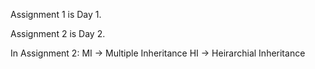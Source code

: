 Assignment 1 is Day 1.

Assignment 2 is Day 2.

In Assignment 2:
MI -> Multiple Inheritance
HI -> Heirarchial Inheritance
